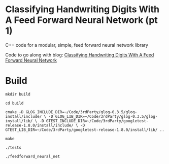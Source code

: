 # Classifying Handwriting Digits With A Feed Forward Neural Network (pt 1)

C++ code for a modular, simple, feed forward neural network library

Code to go along with blog: [Classifying Handwriting Digits With A Feed Forward Neural Network](http://www.curiousinspiration.com/posts/classifying-handwriting-digits-with-a-feed-forward-neural-network)

# Build

`mkdir build`

`cd build`

`cmake -D GLOG_INCLUDE_DIR=~/Code/3rdParty/glog-0.3.5/glog-install/include/ \
      -D GLOG_LIB_DIR=~/Code/3rdParty/glog-0.3.5/glog-install/lib/ \
      -D GTEST_INCLUDE_DIR=~/Code/3rdParty/googletest-release-1.8.0/install/include/ \
      -D GTEST_LIB_DIR=~/Code/3rdParty/googletest-release-1.8.0/install/lib/ ..`

`make`

`./tests`

`./feedforward_neural_net`